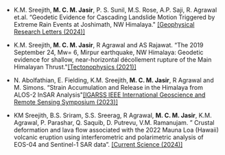 - K.M. Sreejith,<strong> M. C. M. Jasir</strong>, P. S. Sunil, M.S. Rose, A.P. Saji, R. Agrawal et.al. “Geodetic Evidence for Cascading Landslide Motion Triggered by Extreme Rain Events at Joshimath, NW Himalaya." [[Geophysical Research Letters (2024)]](https://doi.org/10.1029/2023GL106427)

- K.M. Sreejith,<strong> M. C. M. Jasir</strong>, R Agrawal and AS Rajawat. “The 2019 September 24, Mw= 6, Mirpur earthquake, NW Himalaya: Geodetic evidence for shallow, near-horizontal décollement rupture of the Main Himalayan Thrust."[[Tectonophysics (2021)]](https://doi.org/10.1016/j.tecto.2021.229013)

- N. Abolfathian, E. Fielding, K.M. Sreejith,<strong> M. C. M. Jasir</strong>, R Agrawal and M. Simons. “Strain Accumulation and Release in the Himalaya from ALOS-2 InSAR Analysis"[[IGARSS IEEE International Geoscience and Remote Sensing Symposium  (2023)]](https://ieeexplore.ieee.org/document/10283012)

- KM Sreejith, B.S. Sriram, S.S. Sreerag, R Agrawal, <strong> M. C. M. Jasir</strong>, K.M. Agrawal, P. Parashar, Q. Saquib, D.
Putrevu, V.M. Ramanujam. ” Crustal deformation and lava flow associated with the 2022 Mauna Loa (Hawaii)
volcanic eruption using interferometric and polarimetric analysis of EOS-04 and Sentinel-1 SAR data”. [[Current
Science (2024)]](https://www.currentscience.ac.in/Volumes/126/09/1102.pdf) 
